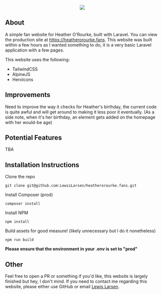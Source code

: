 <p align="center"> 
<img src="https://i.imgur.com/H9b44kl.png">
</p>


## About

A simple fan website for Heather O'Rourke, built with Laravel. You can view the production site at https://heatherorourke.fans. This website was built within a few hours as I wanted something to do, it is a very basic Laravel application with a few pages.

This website uses the following:
- TailwindCSS
- AlpineJS
- HeroIcons

## Improvements

Need to improve the way it checks for Heather's birthday, the current code is quite awful and will get around to making it less poor it eventually. (As a side note, when it's her birthday, an element gets added on the homepage with her would-be age)

## Potential Features

TBA

## Installation Instructions

Clone the repo
```
git clone git@github.com:LewisLarsen/heatherorourke.fans.git
```

Install Composer (prod)
```
composer install
```

Install NPM
```
npm install
```

Build assets for good measure! (likely unnecessary but I do it nonetheless)
```
npm run build
```

**Please ensure that the environment in your .env is set to "prod"**

## Other
Feel free to open a PR or something if you'd like, this website is largely finished but hey, I don't mind. If you need to contact me regarding this website, please either use GitHub or email [Lewis Larsen](mailto:lewis.larsen@heatherorourke.fans?subject=[GitHub]%20Heather%20Fan%20Site).
